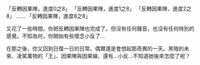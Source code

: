 「反轉因果陣，進度0之8」
「反轉因果陣，進度1之8」
「反轉因果陣，進度2之8」
……
「反轉因果陣，進度8之8」

又花了一些時間，你把反轉因果陣也完成了。但沒有任何聲音，也沒有任何特別的感覺。不知為何，你開始有些懷念小反了…

在那之後，你又回到日復一日的日常。偶爾還是會想起那奇異的一天。黑暗的未來、凌駕萬物的「王」、因果陣與因果線、還有…小反…不知道她後來怎麼了呢？
